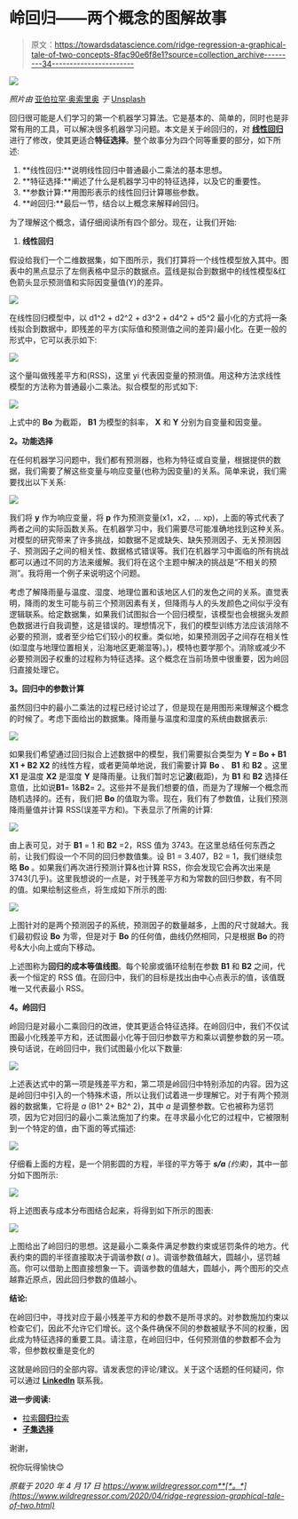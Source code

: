 # 岭回归——两个概念的图解故事

> 原文：<https://towardsdatascience.com/ridge-regression-a-graphical-tale-of-two-concepts-8fac90e6f8e1?source=collection_archive---------34----------------------->

![](img/1d3aa48614607c573334385c6e9ef694.png)

*照片由* [亚伯拉罕·奥索里奥](https://unsplash.com/@abeosorio?utm_source=unsplash&utm_medium=referral&utm_content=creditCopyText) *于* [Unsplash](https://unsplash.com/s/photos/ridge?utm_source=unsplash&utm_medium=referral&utm_content=creditCopyText)

回归很可能是人们学习的第一个机器学习算法。它是基本的、简单的，同时也是非常有用的工具，可以解决很多机器学习问题。本文是关于岭回归的，对 [**线性回归**](https://en.wikipedia.org/wiki/Linear_regression) 进行了修改，使其更适合**特征选择**。整个故事分为四个同等重要的部分，如下所述:

1.  **线性回归:**说明线性回归中普通最小二乘法的基本思想。
2.  **特征选择:**阐述了什么是机器学习中的特征选择，以及它的重要性。
3.  **参数计算:**用图形表示的线性回归计算哪些参数。
4.  **岭回归:**最后一节，结合以上概念来解释岭回归。

为了理解这个概念，请仔细阅读所有四个部分。现在，让我们开始:

1.  **线性回归**

假设给我们一个二维数据集，如下图所示，我们打算将一个线性模型放入其中。图表中的黑点显示了左侧表格中显示的数据点。蓝线是拟合到数据中的线性模型&红色箭头显示预测值和实际因变量值(Y)的差异。

![](img/9680892ad7959c4f696df723e1194a33.png)

在线性回归模型中，以 d1^2 + d2^2 + d3^2 + d4^2 + d5^2 最小化的方式将一条线拟合到数据中，即残差的平方(实际值和预测值之间的差异)最小化。在更一般的形式中，它可以表示如下:

![](img/08e8f10385df0627a75c29cf9991ba79.png)

这个量叫做残差平方和(RSS)，这里 yi 代表因变量的预测值。用这种方法求线性模型的方法称为普通最小二乘法。拟合模型的形式如下:

![](img/7288586c6a7808c60177ccb79ae83f2f.png)

上式中的 **Bo** 为截距， **B1** 为模型的斜率， **X** 和 **Y** 分别为自变量和因变量。

**2。功能选择**

在任何机器学习问题中，我们都有预测器，也称为特征或自变量，根据提供的数据，我们需要了解这些变量与响应变量(也称为因变量)的关系。简单来说，我们需要找出以下关系:

![](img/5aa477db6934c006e9d49d1b2f69fe39.png)

我们将 **y** 作为响应变量，将 **p** 作为预测变量(x1，x2，… xp)，上面的等式代表了两者之间的实际函数关系。在机器学习中，我们需要尽可能准确地找到这种关系。对模型的研究带来了许多挑战，如数据不足或缺失、缺失预测因子、无关预测因子、预测因子之间的相关性、数据格式错误等。我们在机器学习中面临的所有挑战都可以通过不同的方法来缓解。我们将在这个主题中解决的挑战是“不相关的预测”。我将用一个例子来说明这个问题。

考虑了解降雨量与温度、湿度、地理位置和该地区人们的发色之间的关系。直觉表明，降雨的发生可能与前三个预测因素有关，但降雨与人的头发颜色之间似乎没有逻辑联系。给定数据集，如果我们试图拟合一个回归模型，该模型也会根据头发颜色数据进行自我调整，这是错误的。理想情况下，我们的模型训练方法应该消除不必要的预测，或者至少给它们较小的权重。类似地，如果预测因子之间存在相关性(如湿度与地理位置相关，沿海地区更潮湿等)。)，模特也要学那个。消除或减少不必要预测因子权重的过程称为特征选择。这个概念在当前场景中很重要，因为岭回归直接处理它。

**3。回归中的参数计算**

虽然回归中的最小二乘法的过程已经讨论过了，但是现在是用图形来理解这个概念的时候了。考虑下面给出的数据集。降雨量与温度和湿度的系统由数据表示:

![](img/efaec4158adec3b8b05343b1dea25189.png)

如果我们希望通过回归拟合上述数据中的模型，我们需要拟合类型为 **Y = Bo + B1 X1 + B2 X2** 的线性方程，或者更简单地说，我们需要计算 **Bo** 、 **B1** 和 **B2** 。这里 **X1** 是温度 **X2** 是湿度 **Y** 是降雨量。让我们暂时忘记**波**(截距)，为 **B1** 和 **B2** 选择任意值，比如说**B1**= 1&**B2**= 2。这些并不是我们想要的值，而是为了理解一个概念而随机选择的。还有，我们把 **Bo** 的值取为零。现在，我们有了参数值，让我们预测降雨量值并计算 RSS(误差平方和)。下表显示了所需的计算:

![](img/16e086d439e66c22955586eea5b7616b.png)

由上表可见，对于 **B1** = 1 和 **B2** =2，RSS 值为 3743。在这里总结任何东西之前，让我们假设一个不同的回归参数值集。设 B1 = 3.407，B2 = 1，我们继续忽略 **Bo** 。如果我们再次进行预测计算&也计算 RSS，你会发现它会再次出来是 3743(几乎)。这里我想说的一点是，对于残差平方和为常数的回归参数，有不同的值。如果绘制这些点，将生成如下所示的图:

![](img/4925aadb4a3673399783ddc69efeab01.png)

上图针对的是两个预测因子的系统，预测因子的数量越多，上图的尺寸就越大。我们最初假设 **Bo** 为零，但是对于 **Bo** 的任何值，曲线仍然相同，只是根据 **Bo** 的符号&大小向上或向下移动。

上述图称为**回归的成本等值线图**。每个轮廓或循环绘制在参数 **B1** 和 **B2** 之间，代表一个恒定的 RSS 值。在回归中，我们的目标是找出由中心点表示的值，该值既唯一又代表最小 RSS。

**4。岭回归**

岭回归是对最小二乘回归的改进，使其更适合特征选择。在岭回归中，我们不仅试图最小化残差平方和，还试图最小化等于回归参数平方和乘以调整参数的另一项。换句话说，在岭回归中，我们试图最小化以下数量:

![](img/47fe849d28c826be4aa3bfb3d101b506.png)

上述表达式中的第一项是残差平方和，第二项是岭回归中特别添加的内容。因为这是岭回归中引入的一个特殊术语，所以让我们试着进一步理解它。对于有两个预测器的数据集，它将是 *a* (B1^ 2+ B2^ 2)，其中 *a* 是调整参数。它也被称为惩罚项，因为它对回归的最小二乘法施加了约束。在寻求最小化它的过程中，它被限制到一个特定的值，由下面的等式描述:

![](img/ff915e9b34c6042b724ad85d9e4d1559.png)

仔细看上面的方程，是一个阴影圆的方程，半径的平方等于 ***s/a*** *(约束)*，其中一部分如下图所示:

![](img/d1851748c33da68a997da1063f48e3d3.png)

将上述图表与成本分布图结合起来，将得到如下所示的图表:

![](img/40a7a3bfe9b36ced2b042d85b49e0c58.png)

上图给出了岭回归的思想。这是最小二乘条件满足参数约束或惩罚条件的地方。代表约束的圆的半径直接取决于调谐参数( *a* )。调谐参数值越大，圆越小，惩罚越高。你可以借助上图直接想象一下。调谐参数的值越大，圆越小，两个图形的交点越靠近原点，因此回归参数的值越小。

**结论:**

在岭回归中，寻找对应于最小残差平方和的参数不是所寻求的。对参数施加约束以检查它们，因此不允许它们增长。这个条件确保不同的参数被赋予不同的权重，因此成为特征选择的重要工具。请注意，在岭回归中，任何预测值的参数都不会为零，但参数权重是变化的

这就是岭回归的全部内容。请发表您的评论/建议。关于这个话题的任何疑问，你可以通过 [**LinkedIn**](https://www.linkedin.com/in/tanvirhurra/) 联系我。

**进一步阅读:**

*   [拉索**回归**拉索](https://en.wikipedia.org/wiki/Lasso_(statistics))
*   [**子集选择**](https://en.wikipedia.org/wiki/Feature_selection)

谢谢，

祝你玩得愉快😊

*原载于 2020 年 4 月 17 日 https://www.wildregressor.com**[*。*](https://www.wildregressor.com/2020/04/ridge-regression-graphical-tale-of-two.html)*